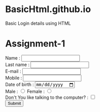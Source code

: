 # BasicHtml.github.io
Basic Login details using HTML

<html>
<h1> Assignment-1 </h1>
<body>
Name : <input type="" ><br>
Last name : <input type=""><br>
E-mail : <input type=""><br>
Mobile : <input type="Number"><br>
Date of birth : <input type="Date"><br>
Male : <input type="Radio" name="Gender">
Female : <input type="Radio" name="Gender">
<br>
	Don't You like talking to the computer? : <input type="Checkbox"> <br>

<input type="Submit">
</body>

</html>

